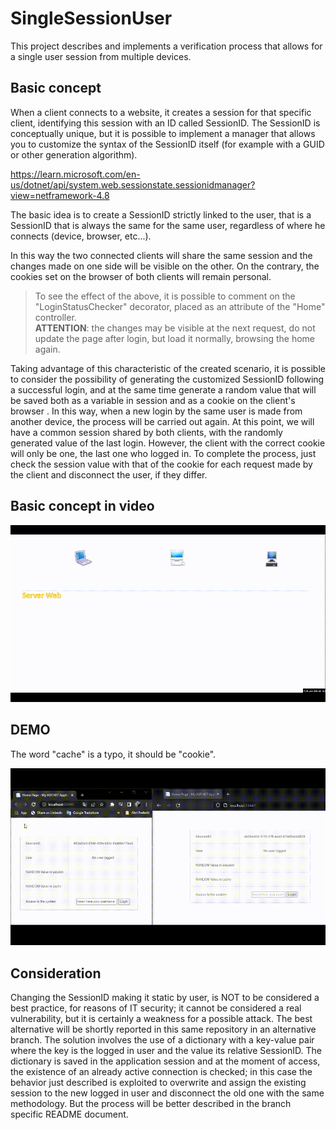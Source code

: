 # SingleSessionUser

This project describes and implements a verification process that allows for a single user session from multiple devices.

## Basic concept

When a client connects to a website, it creates a session for that specific client, identifying this session with an ID called SessionID. The SessionID is conceptually unique, but it is possible to implement a manager that allows you to customize the syntax of the SessionID itself (for example with a GUID or other generation algorithm).

https://learn.microsoft.com/en-us/dotnet/api/system.web.sessionstate.sessionidmanager?view=netframework-4.8

The basic idea is to create a SessionID strictly linked to the user, that is a SessionID that is always the same for the same user, regardless of where he connects (device, browser, etc...).

In this way the two connected clients will share the same session and the changes made on one side will be visible on the other. On the contrary, the cookies set on the browser of both clients will remain personal.

>To see the effect of the above, it is possible to comment on the "LoginStatusChecker" decorator, placed as an attribute of the "Home" controller.<br />**ATTENTION**: the changes may be visible at the next request, do not update the page after login, but load it normally, browsing the home again.

Taking advantage of this characteristic of the created scenario, it is possible to consider the possibility of generating the customized SessionID following a successful login, and at the same time generate a random value that will be saved both as a variable in session and as a cookie on the client's browser . In this way, when a new login by the same user is made from another device, the process will be carried out again. At this point, we will have a common session shared by both clients, with the randomly generated value of the last login. However, the client with the correct cookie will only be one, the last one who logged in.
To complete the process, just check the session value with that of the cookie for each request made by the client and disconnect the user, if they differ.

## Basic concept in video

![name](images_and_videos/SingleSessionUser.gif)

## DEMO

The word "cache" is a typo, it should be "cookie".

![name](images_and_videos/DEMO.gif)

## Consideration

Changing the SessionID making it static by user, is NOT to be considered a best practice, for reasons of IT security; it cannot be considered a real vulnerability, but it is certainly a weakness for a possible attack. The best alternative will be shortly reported in this same repository in an alternative branch. The solution involves the use of a dictionary with a key-value pair where the key is the logged in user and the value its relative SessionID. The dictionary is saved in the application session and at the moment of access, the existence of an already active connection is checked; in this case the behavior just described is exploited to overwrite and assign the existing session to the new logged in user and disconnect the old one with the same methodology. But the process will be better described in the branch specific README document.